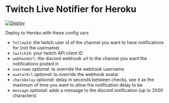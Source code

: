 # Twitch Live Notifier for Heroku

[![Deploy](https://www.herokucdn.com/deploy/button.svg)](https://heroku.com/deploy?template=https://github.com/Sowce/stream-yeller)

Deploy to Heroku with these config vars

- `followId`: the twitch user id of the channel you want to have notifications for (not the username)
- `twitchId`: your twitch API client ID
- `webhookUrl`: the discord webhook url to the channel you want the notifications posted in
- `username` _optional_: to override the webhook username
- `avatarUrl` _optional_: to override the webhook avatar
- `checkDelay` _optional_: delay in seconds between checks, see it as the maximum of time you want to allow the notification delay to be
- `message` _optional_: adds a message to the discord notification (up to 2000 characters)
